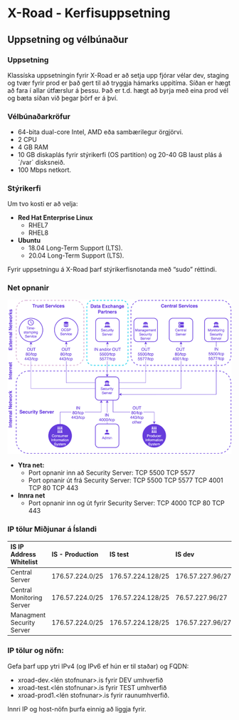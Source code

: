 # X-Road - Kerfisuppsetning

## Uppsetning og vélbúnaður

### **Uppsetning**

Klassíska uppsetningin fyrir X-Road er að setja upp fjórar vélar dev, staging og tvær fyrir prod er það gert til að tryggja hámarks uppitíma. Síðan er hægt að fara í allar útfærslur á þessu. Það er t.d. hægt að byrja með eina prod vél og bæta síðan við þegar þörf er á því.

### **Vélbúnaðarkröfur**

* 64-bita dual-core Intel, AMD eða sambærilegur örgjörvi.
* 2 CPU
* 4 GB RAM
* 10 GB diskaplás fyrir stýrikerfi \(OS partition\) og 20-40 GB laust plás á \`/var\` disksneið.
* 100 Mbps netkort.

### **Stýrikerfi**

Um tvo kosti er að velja:

* **Red Hat Enterprise Linux**
  * RHEL7
  * RHEL8
* **Ubuntu**
  * 18.04 Long-Term Support \(LTS\).
  * 20.04 Long-Term Support \(LTS\).

Fyrir uppsetningu á X-Road þarf stýrikerfisnotanda með “sudo” réttindi.   

### **Net opnanir**

![network diagram](./assets/0%20%281%29.png)

* **Ytra net:**
  * Port opnanir inn að Security Server: TCP 5500  TCP 5577
  * Port opnanir út frá Security Server: TCP 5500 TCP 5577 TCP 4001 TCP 80 TCP 443
* **Innra net**
  * Port opnanir inn og út fyrir Security Server: TCP 4000 TCP 80 TCP 443

### **IP tölur Miðjunar á Íslandi**

|  **IS IP Address Whitelist** | **IS - Production** | **IS test** | **IS dev** |
| :--- | :--- | :--- | :--- |
| Central Server |  176.57.224.0/25 | 176.57.224.128/25 | 176.57.227.96/27 |
| Central Monitoring Server |  176.57.224.0/25 | 176.57.224.128/25 | 76.57.227.96/27 |
| Managment Security Server |  176.57.224.0/25 | 176.57.224.128/25 | 176.57.227.96/27 |

### **IP tölur og nöfn:**

Gefa þarf upp ytri IPv4 \(og IPv6 ef hún er til staðar\) og FQDN:

* xroad-dev.&lt;lén stofnunar&gt;.is fyrir DEV umhverfið
* xroad-test.&lt;lén stofnunar&gt;.is fyrir TEST umhverfið
* xroad-prod1.&lt;lén stofnunar&gt;.is fyrir raunumhverfið.

Innri IP og host-nöfn þurfa einnig að liggja fyrir.
